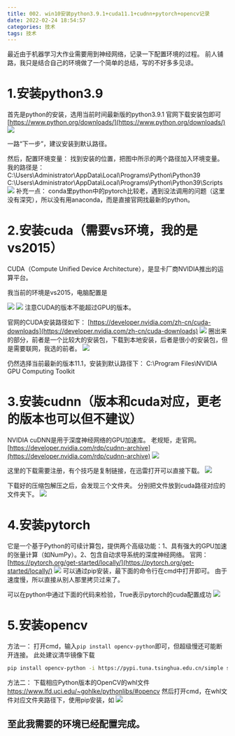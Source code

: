 ```yaml
---
title: 002. win10安装python3.9.1+cuda11.1+cudnn+pytorch+opencv记录
date: 2022-02-24 18:54:57
categories: 技术
tags: 技术
---
```

最近由于机器学习大作业需要用到神经网络，记录一下配置环境的过程。
前人铺路，我只是结合自己的环境做了一个简单的总结，写的不好多多见谅。
# 1.安装python3.9
首先是python的安装，选用当前时间最新版的python3.9.1
官网下载安装包即可[https://www.python.org/downloads/](https://www.python.org/downloads/)
![](https://img-blog.csdnimg.cn/20201219134620158.png)

一路“下一步”，建议安装到默认路径。

然后，配置环境变量：
找到安装的位置，把图中所示的两个路径加入环境变量。
我的路径是：
C:\Users\Administrator\AppData\Local\Programs\Python\Python39
C:\Users\Administrator\AppData\Local\Programs\Python\Python39\Scripts
![](https://img-blog.csdnimg.cn/20201219134237283.png?x-oss-process=image/watermark,type_ZmFuZ3poZW5naGVpdGk,shadow_10,text_aHR0cHM6Ly9ibG9nLmNzZG4ubmV0L3FxXzI4ODA1NTk3,size_16,color_FFFFFF,t_70)
补充一点：
conda里python中的pytorch比较老，遇到没法调用的问题（这里没有深究），所以没有用anaconda，而是直接官网找最新的python。
# 2.安装cuda（需要vs环境，我的是vs2015）

CUDA（Compute Unified Device Architecture），是显卡厂商NVIDIA推出的运算平台。

我当前的环境是vs2015，电脑配置是

![](https://img-blog.csdnimg.cn/20201219142426303.png)
![](https://img-blog.csdnimg.cn/20201219142440290.png)
注意CUDA的版本不能超过GPU的版本。

官网的CUDA安装路径如下：
[https://developer.nvidia.com/zh-cn/cuda-downloads](https://developer.nvidia.com/zh-cn/cuda-downloads)
![](https://img-blog.csdnimg.cn/20201219142239715.png?x-oss-process=image/watermark,type_ZmFuZ3poZW5naGVpdGk,shadow_10,text_aHR0cHM6Ly9ibG9nLmNzZG4ubmV0L3FxXzI4ODA1NTk3,size_16,color_FFFFFF,t_70)
圈出来的部分，前者是一个比较大的安装包，下载到本地安装，后者是很小的安装包，但是需要联网，我选的前者。
![](https://img-blog.csdnimg.cn/20201219142349445.png)

仍然选择当前最新的版本11.1，安装到默认路径下：
C:\Program Files\NVIDIA GPU Computing Toolkit

# 3.安装cudnn（版本和cuda对应，更老的版本也可以但不建议）
NVIDIA cuDNN是用于深度神经网络的GPU加速库。
老规矩，走官网。
[https://developer.nvidia.com/rdp/cudnn-archive](https://developer.nvidia.com/rdp/cudnn-archive)
![](https://img-blog.csdnimg.cn/20201219140906756.png?x-oss-process=image/watermark,type_ZmFuZ3poZW5naGVpdGk,shadow_10,text_aHR0cHM6Ly9ibG9nLmNzZG4ubmV0L3FxXzI4ODA1NTk3,size_16,color_FFFFFF,t_70)

这里的下载需要注册，有个技巧是复制链接，在迅雷打开可以直接下载。
![](https://img-blog.csdnimg.cn/20201219135916291.png)

下载好的压缩包解压之后，会发现三个文件夹。
分别把文件放到cuda路径对应的文件夹下。
![](https://img-blog.csdnimg.cn/20201219135443329.png?x-oss-process=image/watermark,type_ZmFuZ3poZW5naGVpdGk,shadow_10,text_aHR0cHM6Ly9ibG9nLmNzZG4ubmV0L3FxXzI4ODA1NTk3,size_16,color_FFFFFF,t_70)
# 4.安装pytorch
它是一个基于Python的可续计算包，提供两个高级功能：1、具有强大的GPU加速的张量计算（如NumPy）。2、包含自动求导系统的深度神经网络。
官网：
[https://pytorch.org/get-started/locally/](https://pytorch.org/get-started/locally/)
![](https://img-blog.csdnimg.cn/20201219140414305.png?x-oss-process=image/watermark,type_ZmFuZ3poZW5naGVpdGk,shadow_10,text_aHR0cHM6Ly9ibG9nLmNzZG4ubmV0L3FxXzI4ODA1NTk3,size_16,color_FFFFFF,t_70)
可以通过pip安装，最下面的命令行在cmd中打开即可。
由于速度慢，所以直接从别人那里拷贝过来了。

可以在python中通过下面的代码来检验，True表示pytorch的cuda配置成功
![](https://img-blog.csdnimg.cn/20201219142901202.png)

# 5.安装opencv
方法一：
打开cmd，输入`pip install opencv-python`即可，但超级慢还可能断开连接。
此处建议清华镜像下载

```bash
pip install opencv-python -i https://pypi.tuna.tsinghua.edu.cn/simple some-package
```

方法二：
下载相应Python版本的OpenCV的whl文件
https://www.lfd.uci.edu/~gohlke/pythonlibs/#opencv
然后打开cmd，在whl文件对应文件夹路径下，使用pip安装，如
![](https://img-blog.csdnimg.cn/20201219141255475.png)

## 至此我需要的环境已经配置完成。
